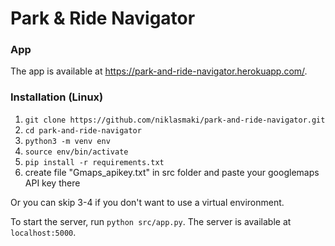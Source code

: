 # Park & Ride Navigator

### App

The app is available at https://park-and-ride-navigator.herokuapp.com/.


### Installation (Linux)

1. ```git clone https://github.com/niklasmaki/park-and-ride-navigator.git```
2. ```cd park-and-ride-navigator```
3. ```python3 -m venv env```
4. ```source env/bin/activate```
5. ```pip install -r requirements.txt```
6. create file "Gmaps_apikey.txt" in src folder and paste your googlemaps API key there

Or you can skip 3-4 if you don't want to use a virtual environment.

To start the server, run ```python src/app.py```. The server is available at ```localhost:5000```.
